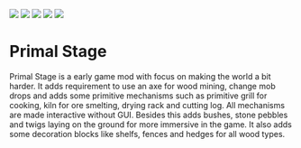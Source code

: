 ![](https://i.imgur.com/UzpR4Ds.png)
![](https://img.shields.io/github/issues/nanokulonq/PrimalStage?color=f9e7d0&labelColor=9e1616&style=for-the-badge) [![](https://img.shields.io/badge/-github-lightgrey?labelColor=9e1616&style=for-the-badge&logo=github&logoColor=white&color=f9e7d0)](https://github.com/nanokulonq/PrimalStage) ![](https://img.shields.io/badge/-discord-lightgrey?labelColor=9e1616&style=for-the-badge&logo=discord&logoColor=white&color=f9e7d0) [![](https://img.shields.io/badge/-twitch-lightgrey?labelColor=9e1616&style=for-the-badge&logo=twitch&logoColor=white&color=f9e7d0)](https://www.twitch.tv/nanokulon)
# Primal Stage
Primal Stage is a early game mod with focus on making the world a bit harder. It adds requirement to use an axe for wood mining, change mob drops and adds some primitive mechanisms such as primitive grill for cooking, kiln for ore smelting, drying rack and cutting log. All mechanisms are made interactive without GUI. Besides this adds bushes, stone pebbles and twigs laying on the ground for more immersive in the game. It also adds some decoration blocks like shelfs, fences and hedges for all wood types.
